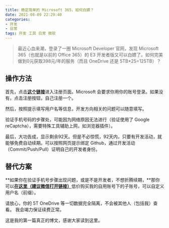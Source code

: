 ```yaml
---
title: 稳定简单的 Microsoft 365，如何白嫖？
date: 2021-08-09 22:29:40
categories:
- 开发
- 日常
tags: 开发 工具 日常 微软
---
```

>最近心血来潮，登录了一圈 Microsoft Developer 官网，发现 Microsoft 365（也就是以前的 Office 365）的 E3 开发者版又可以白嫖了。如何完美做到0元获取398元/年的服务（而且 OneDrive 还是 5TB*25=125TB）？
<!-- more -->

## 操作方法
首先，点击[**这个链接**](https://developer.microsoft.com/microsoft-365/profile)进入注册页面。Microsoft 会要求你用你的账号登录。如果没有，点击注册按钮，自己注册一个。

然后，按照提示填写用户名等信息，开发方向相关的问题可以随意填写。

验证手机号码的步骤处，可能因为网络原因无法进行（验证使用了 Google reCaptcha），需要特殊工具辅助上网，如浏览器插件）。

最后，大功告成，显示剩余92天。但是不必惊慌，92天内，只要有开发活动，就能够免费自动续期。可以按照网页提示绑定 Github，通过开发活动（Commit/Push/Pull）证明自己的开发者身份。
    
## 替代方案
**如果你在验证手机号步骤出现问题，或是不是开发者，不想折腾续期，**那你可以[**在这里（建议微信打开链接）**](https://ihz.run/personal?user=wKqTyk&sid=wKqTyk)低价购买我的自用账号下的子账号，可以自定义用户名（前缀）。

请放心，你的 5T OneDrive 等一切数据完全隔离，不会被其他人（包括我）查看。 我会竭力保证续费正常。
    
这是我的第一篇真正的博文，感谢大家读到这里。

